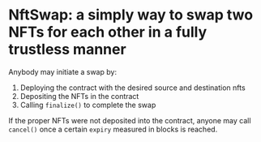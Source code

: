 # NftSwap: a simply way to swap two NFTs for each other in a fully trustless manner
Anybody may initiate a swap by:
1. Deploying the contract with the desired source and destination nfts
2. Depositing the NFTs in the contract
3. Calling `finalize()` to complete the swap

If the proper NFTs were not deposited into the contract, anyone may call `cancel()` once a certain `expiry` measured in blocks is reached.